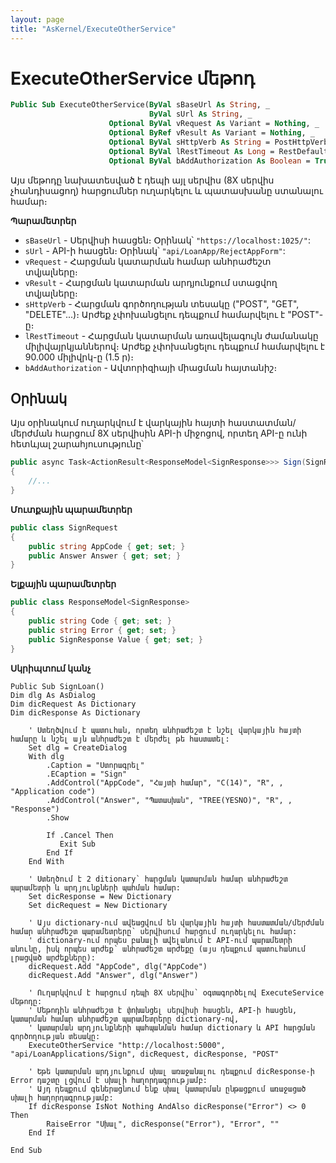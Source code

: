 ```yaml
---
layout: page
title: "AsKernel/ExecuteOtherService"
---
```


# ExecuteOtherService մեթոդ

```vb
Public Sub ExecuteOtherService(ByVal sBaseUrl As String, _
                               ByVal sUrl As String, _
                      Optional ByVal vRequest As Variant = Nothing, _
                      Optional ByRef vResult As Variant = Nothing, _
                      Optional ByVal sHttpVerb As String = PostHttpVerb, _
                      Optional ByVal lRestTimeout As Long = RestDefaultTimeout, _
                      Optional ByVal bAddAuthorization As Boolean = True)
```

Այս մեթոդը նախատեսված է դեպի այլ սերվիս (8X սերվիս չհանդիսացող) հարցումներ ուղարկելու և պատասխանը ստանալու համար։

**Պարամետրեր**

* `sBaseUrl` - Սերվիսի հասցեն։ Օրինակ՝ `"https://localhost:1025/"`:
* `sUrl` - API-ի հասցեն։ Օրինակ՝ `"api/LoanApp/RejectAppForm"`:
* `vRequest` - Հարցման կատարման համար անհրաժեշտ տվյալները։
* `vResult` - Հարցման կատարման արդյունքում ստացվող տվյալները։
* `sHttpVerb` - Հարցման գործողության տեսակը ("POST", "GET", "DELETE"...)։ Արժեք չփոխանցելու դեպքում համարվելու է "POST"-ը։
* `lRestTimeout` - Հարցման կատարման առավելագույն ժամանակը միլիվայրկյաններով։ Արժեք չփոխանցելու դեպքում համարվելու է 90.000 միլիվրկ-ը (1.5 ր)։
* `bAddAuthorization` - Ավտորիզիայի միացման հայտանիշ։

## Օրինակ

Այս օրինակում ուղարկվում է վարկային հայտի հաստատման/մերժման հարցում 8X սերվիսին API-ի միջոցով, որտեղ API-ը ունի հետևյալ շարահյուսությունը՝

```c#
public async Task<ActionResult<ResponseModel<SignResponse>>> Sign(SignRequest request)
{
    //...
}
```

**Մուտքային պարամետրեր**
```c#
public class SignRequest
{
    public string AppCode { get; set; }
    public Answer Answer { get; set; }
}
```

**Ելքային պարամետրեր**
```c#
public class ResponseModel<SignResponse>
{
    public string Code { get; set; }
    public string Error { get; set; }
    public SignResponse Value { get; set; }
}
```

**Սկրիպտում կանչ**
```as4x
Public Sub SignLoan()
Dim dlg As AsDialog 
Dim dicRequest As Dictionary
Dim dicResponse As Dictionary

	' Ստեղծվում է պատուհան, որտեղ անհրաժեշտ է նշել վարկային հայտի համարը և նշել այն անհրաժեշտ է մերժել թե հաստատել:
	Set dlg = CreateDialog
	With dlg
		.Caption = "Ստորագրել"
		.ECaption = "Sign"
		.AddControl("AppCode", "Հայտի համար", "C(14)", "R", , "Application code")
		.AddControl("Answer", "Պատասխան", "TREE(YESNO)", "R", , "Response")
		.Show

		If .Cancel Then
		   Exit Sub
		End If
	End With

    ' Ստեղծում է 2 ditionary` հարցման կատարման համար անհրաժեշտ պարամետրի և արդյունքների պահման համար:
	Set dicResponse = New Dictionary
	Set dicRequest = New Dictionary

	' Այս dictionary-ում ավեացվում են վարկային հայտի հաստատման/մերժման համար անհրաժեշտ պարամետրերը՝ սերվիսում հարցում ուղարկելու համար:
	' dictionary-ում որպես բանալի ավելանում է API-ում պարամետրի անունը, իսկ որպես արժեք՝ անհրաժեշտ արժեքը (այս դեպքում պատուհանում լրացված արժեքները): 
	dicRequest.Add "AppCode", dlg("AppCode")    
    dicRequest.Add "Answer", dlg("Answer")

    ' Ուղարկվում է հարցում դեպի 8X սերվիս՝ օգտագործելով ExecuteService մեթոդը:
    ' Մեթոդին անհրաժեշտ է փոխանցել սերվիսի հասցեն, API-ի հասցեն, կատարման համար անհրաժեշտ պարամետրերը dictionary-ով, 
    ' կատարման արդյունքների պահպանման համար dictionary և API հարցման գործողության տեսակը:
	ExecuteOtherService "http://localhost:5000", "api/LoanApplications/Sign", dicRequest, dicResponse, "POST"

	' Եթե կատարման արդյունքում սխալ առաջանալու դեպքում dicResponse-ի Error դաշտը լցվում է սխալի հաղորդագրությամբ:
	' Այդ դեպքում գեներացնում ենք սխալ կատարման ընթացքում առաջացած սխալի հաղորդագրությամբ:
	If dicResponse IsNot Nothing AndAlso dicResponse("Error") <> 0 Then
		RaiseError "Սխալ", dicResponse("Error"), "Error", ""
	End If

End Sub
```
